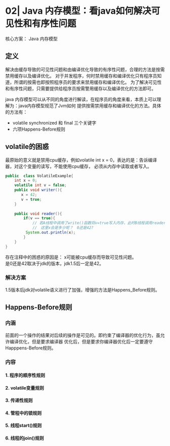 # 02| Java 内存模型：看java如何解决可见性和有序性问题
核心方案： Java 内存模型
## 定义
解决由缓存导致的可见性问题和由编译优化导致的有序性问题，合理的方法是按需禁用缓存以及编译优化。
对于并发程序，何时禁用缓存和编译优化只有程序员知道，所谓的按需也即按照程序员的要求来禁用缓存和编译优化。
为了解决可见性和有序性问题，只需要提供给程序员按需警用缓存以及编译优化的方法即可。

java 内存模型可以从不同的角度进行解读，在程序员的角度来看，本质上可以理解为：java内存模型规范了Jvm如何
提供按需禁用缓存和编译优化的方法。具体的方法有：
- volatile synchronized 和 final 三个关键字
- 六项Happens-Before规则

## volatile的困惑
最原始的意义就是禁用cpu缓存，例如volatile int x = 0，表达的是：告诉编译器，对这个变量的读写，不能使用cpu缓存，
必须从内存中读取或者写入。

```java
public  class VolatileExample{
    int x = 0;
    volatile int v = false;
    public void writer(){
       x = 42;
       v = true;
    }
    
    public void reader(){
        if(v == true){
            // 若A线程中调用了write()函数将v=true写入内存，此时B线程调用reader() 
            //　这里x会是多少呢？　0还是42?
         System.out.println(x);
        }
    }   
}
```   

存在注释中的困惑的原因是： x可能被cpu缓存而导致可见性问题。  
是0还是42取决于jdk的版本，jdk1.5后一定是42。

### 解决方案
1.5版本后jdk对volatile语义进行了加强，增强的方法是Happens_Before规则。

## Happens-Before规则
### 内涵
前面的一个操作的结果对后续的操作是可见的。即约束了编译器的优化行为，虽允许编译优化，但是要求编译器
优化后，但是要求你编译器优化后一定要遵守Happpens-Before规则。

### 内容
#### 1. 程序的顺序性规则
#### 2. volatile变量规则
#### 3. 传递性规则
#### 4. 管程中的锁规则
#### 5. 线程start()规则
#### 6. 线程的join()规则
